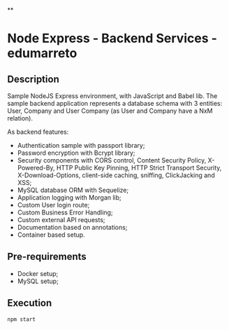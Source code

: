 **

# Node Express - Backend Services - edumarreto


## Description

Sample NodeJS Express environment, with JavaScript and Babel lib.  The sample backend application represents a database schema with 3 entities: User, Company and User Company (as User and Company have a NxM relation).

As backend features:

 - Authentication sample with passport library;
 - Password encryption with Bcrypt library;
 - Security components with CORS control, Content Security Policy, X-Powered-By, HTTP Public Key Pinning, HTTP Strict Transport Security, X-Download-Options, client-side caching, sniffing, ClickJacking and XSS;
 - MySQL database ORM with Sequelize;
 - Application logging with Morgan lib;
 - Custom User login route;
 - Custom Business Error Handling;
 - Custom external API requests;
 - Documentation based on annotations;
 - Container based setup.

## Pre-requirements

 - Docker setup;
 - MySQL setup;

## Execution

    npm start

